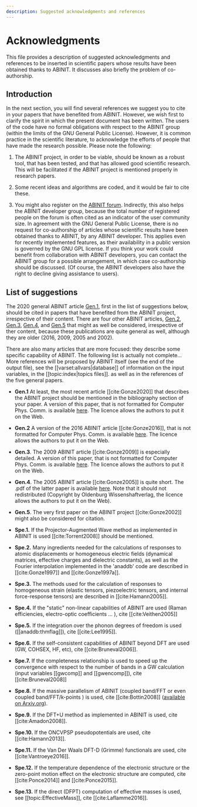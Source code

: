 ```yaml
---
description: Suggested acknowledgments and references
---
```


# Acknowledgments  

This file provides a description of suggested acknowledgments and references
to be inserted in scientific papers whose results have been obtained thanks to
ABINIT. It discusses also briefly the problem of co-authorship.

## Introduction

In the next section, you will find several references we suggest you to cite in your papers that have benefited
from ABINIT. However, we wish first to clarify the spirit in which the present document has been written.
The users of the code have no formal obligations with respect to the ABINIT group (within the limits of the
GNU General Public License). However, it is common practice in the scientific
literature, to acknowledge the efforts of people that have made the research possible.
Please note the following:

1. The ABINIT project, in order to be viable, should be known as a robust tool, 
that has been tested, and that has allowed good scientific research.
This will be facilitated if the ABINIT project is mentioned properly in research papers. 

2. Some recent ideas and algorithms are coded, and it would be fair to cite these.

3. You might also register on the [ABINIT forum](https://forum.abinit.org). 
Indirectly, this also helps the ABINIT developer group, because the total number of registered people 
on the forum is often cited as an indicator of the user community size. 
In agreement with the GNU General Public License, there is no request for co-authorship 
of articles whose scientific results have been obtained thanks to ABINIT, by any ABINIT developer. 
This applies even for recently implemented features, as their availability in a public version 
is governed by the GNU GPL license.
If you think your work could benefit from collaboration with ABINIT developers, 
you can contact the ABINIT group for a possible arrangement, in which case co-authorship should be discussed. 
(Of course, the ABINIT developers also have the right to decline giving assistance to users).

## List of suggestions

The 2020 general ABINIT article [Gen.1](#g1),
first in the list of suggestions below, should be cited in papers that have benefited from the
ABINIT project, irrespective of their content.
There are four other ABINIT articles, [Gen.2](#g2), [Gen.3](#g3), [Gen.4](#b4), and [Gen.5](#g5) that might as well be
considered, irrespective of ther content, because these publications are
quite general as well, although they are older (2016, 2009, 2005 and 2002).  

There are also many articles that are more focused: they describe some
specific capability of ABINIT. The following list is actually not complete...
More references will be proposed by ABINIT itself (see the end of the output
file), see the [[varset:allvars|database]] of information on the input variables, 
in the [[topic:index|topics files]]. as well as in the references of the five general papers.

<a id="g1"></a>
- **Gen.1** At least, the most recent article [[cite:Gonze2020]] that describes the ABINIT project
should be mentioned in the bibliography section of your paper.
A version of this paper, that is not formatted for Computer Phys. Comm. is available
[here](https://www.abinit.org/sites/default/files/ABINIT20.pdf).
The licence allows the authors to put it on the Web.

<a id="g2"></a>
- **Gen.2** A version of the 2016 ABINIT article [[cite:Gonze2016]],
that is not formatted for Computer Phys. Comm. is available 
[here](https://www.abinit.org/sites/default/files/ABINIT16.pdf).
The licence allows the authors to put it on the Web. 

<a id="g3"></a>
- **Gen.3**. The 2009 ABINIT article [[cite:Gonze2009]] is especially detailed. A version of this paper, 
that is not formatted for Computer Phys. Comm. is available 
[here](https://www.abinit.org/sites/default/files/about/ABINIT_CPC_v10.pdf). 
The licence allows the authors to put it on the Web. 

<a id="g4"></a>
- **Gen.4**. The 2005 ABINIT article [[cite:Gonze2005]] is quite short. 
The .pdf of the latter paper is available [here](https://www.abinit.org/sites/default/files/zfk_0505-06_558-562.pdf). 
Note that it should not redistributed (Copyright by Oldenburg Wissenshaftverlag, 
the licence allows the authors to put it on the Web).

<a id="g5"></a>
- **Gen.5**. The very first paper on the ABINIT project [[cite:Gonze2002]] might also be considered for citation.

<a id="s1"></a>
- **Spe.1.** If the Projector-Augmented Wave method as implemented in ABINIT is used [[cite:Torrent2008]] should be mentioned.

<a id="s2"></a>
- **Spe.2.** Many ingredients needed for the calculations of responses to atomic displacements 
or homogeneous electric fields (dynamical matrices, effective charges and dielectric constants), 
as well as the Fourier interpolation implemented in the 'anaddb' code are described in [[cite:Gonze1997]] and [[cite:Gonze1997a]]. 

<a id="s3"></a>
- **Spe.3.** The methods used for the calculation of responses to homogeneous strain 
(elastic tensors, piezoelectric tensors, and internal force-response tensors) are described in [[cite:Hamann2005]].

<a id="s4"></a>
- **Spe.4.** If the "static" non-linear capabilities of ABINIT are used (Raman efficiencies, electro-optic coefficients ... ), 
cite [[cite:Veithen2005]] 

<a id="s5"></a>
- **Spe.5.** If the integration over the phonon degrees of freedom is used ([[anaddb:thmflag]]), cite [[cite:Lee1995]]. 

<a id="s6"></a>
- **Spe.6.** If the self-consistent capabilities of ABINIT beyond DFT are used (GW, COHSEX, HF, etc), 
cite [[cite:Bruneval2006]].

<a id="s7"></a>
- **Spe.7.** If the completeness relationship is used to speed up the convergence with respect to the number 
of bands in a GW calculation (input variables [[gwcomp]] and [[gwencomp]]), cite [[cite:Bruneval2008]] 

<a id="s8"></a>
- **Spe.8.** If the massive parallelism of ABINIT (coupled band/FFT or even coupled band/FFT/k-points ) is used, 
cite [[cite:Bottin2008]] ([available on Arxiv.org](https://arxiv.org/abs/0707.3405)). 

<a id="s9"></a>
- **Spe.9.** If the DFT+U method as implemented in ABINIT is used, cite [[cite:Amadon2008]]. 

<a id="s10"></a>
- **Spe.10.** If the ONCVPSP pseudopotentials are used, cite [[cite:Hamann2013]]. 

<a id="s11"></a>
- **Spe.11.** If the Van Der Waals DFT-D (Grimme) functionals are used, cite [[cite:Vantroeye2016]]. 

<a id="s12"></a>
- **Spe.12.** If the temperature dependence of the electronic structure or the zero-point motion effect 
on the electronic structure are computed, cite [[cite:Ponce2014]] and [[cite:Ponce2015]].

<a id="s13"></a>
- **Spe.13.** If the direct (DFPT) computation of effective masses is used, see [[topic:EffectiveMass]], cite [[cite:Laflamme2016]].
